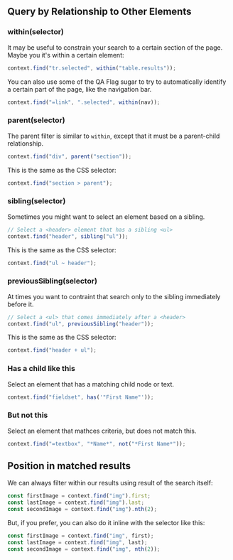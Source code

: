## Query by Relationship to Other Elements

### within(selector)

It may be useful to constrain your search to a certain section of the page. Maybe you it's within a certain element:

```typescript
context.find("tr.selected", within("table.results"));
```

You can also use some of the QA Flag sugar to try to automatically identify a certain part of the page, like the navigation bar.

```typescript
context.find("=link", ".selected", within(nav));
```

### parent(selector)

The parent filter is similar to `within`, except that it must be a parent-child relationship.

```typescript
context.find("div", parent("section"));
```

This is the same as the CSS selector:

```typescript
context.find("section > parent");
```

### sibling(selector)

Sometimes you might want to select an element based on a sibling.

```typescript
// Select a <header> element that has a sibling <ul>
context.find("header", sibling("ul"));
```

This is the same as the CSS selector:

```typescript
context.find("ul ~ header");
```

### previousSibling(selector)

At times you want to contraint that search only to the sibling immediately before it.

```typescript
// Select a <ul> that comes immediately after a <header>
context.find("ul", previousSibling("header"));
```

This is the same as the CSS selector:

```typescript
context.find("header + ul");
```

### Has a child like this

Select an element that has a matching child node or text.

```typescript
context.find("fieldset", has('"First Name"'));
```

### But not this

Select an element that mathces criteria, but does not match this.

```typescript
context.find("=textbox", "*Name*", not("*First Name*"));
```

## Position in matched results

We can always filter within our results using result of the search itself:

```typescript
const firstImage = context.find("img").first;
const lastImage = context.find("img").last;
const secondImage = context.find("img").nth(2);
```

But, if you prefer, you can also do it inline with the selector like this:

```typescript
const firstImage = context.find("img", first);
const lastImage = context.find("img", last);
const secondImage = context.find("img", nth(2));
```
